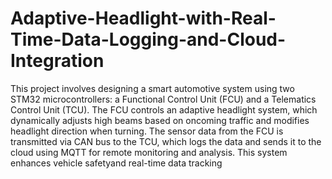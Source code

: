 # Adaptive-Headlight-with-Real-Time-Data-Logging-and-Cloud-Integration

This project involves designing a smart automotive system using two STM32 microcontrollers: a Functional Control Unit (FCU) and a Telematics Control Unit (TCU). The FCU controls an adaptive headlight system, which dynamically adjusts high beams based on oncoming traffic and modifies headlight direction when turning. The sensor data from the FCU is transmitted via CAN bus to the TCU, which logs the data and sends it to the cloud using MQTT for remote monitoring and analysis. This system enhances vehicle safetyand real-time data tracking
